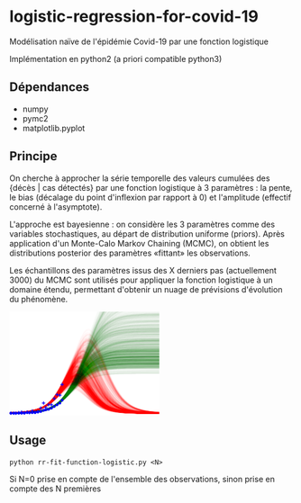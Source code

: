# logistic-regression-for-covid-19
Modélisation naïve de l'épidémie Covid-19 par une fonction logistique

Implémentation en python2 (a priori compatible python3)

## Dépendances
* numpy
* pymc2
* matplotlib.pyplot
  
## Principe
On cherche à approcher la série temporelle des valeurs cumulées des {décès | cas détectés} par une fonction logistique à 3 paramètres : la pente, le bias (décalage du point d'inflexion par rapport à 0) et l'amplitude (effectif concerné à l'asymptote).

L'approche est bayesienne : on considère les 3 paramètres comme des variables stochastiques, au départ de distribution uniforme (priors). Après application d'un Monte-Calo Markov Chaining (MCMC), on obtient les distributions posterior des paramètres «fittant» les observations.

Les échantillons des paramètres issus des X derniers pas (actuellement 3000) du MCMC sont utilisés pour appliquer la fonction logistique à un domaine étendu, permettant d'obtenir un nuage de prévisions d'évolution du phénomène.

![Exemple de résultat](Projection-France_26-03-20.png)

## Usage
`python rr-fit-function-logistic.py <N>`

Si N=0 prise en compte de l'ensemble des observations, sinon prise en compte des N premières
